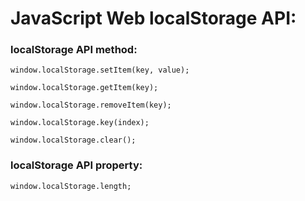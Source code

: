 
# JavaScript Web localStorage API:

### localStorage API method:

    window.localStorage.setItem(key, value);

    window.localStorage.getItem(key);

    window.localStorage.removeItem(key);

    window.localStorage.key(index);

    window.localStorage.clear();

### localStorage API property:

    window.localStorage.length;